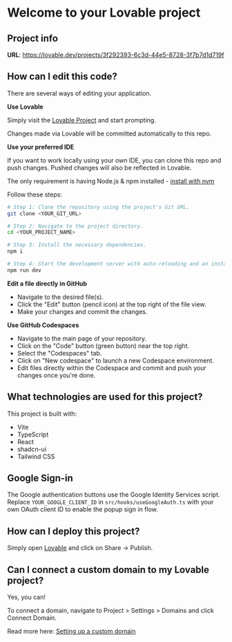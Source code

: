 # Welcome to your Lovable project

## Project info

**URL**: https://lovable.dev/projects/3f292393-6c3d-44e5-8728-3f7b7d1d719f

## How can I edit this code?

There are several ways of editing your application.

**Use Lovable**

Simply visit the [Lovable Project](https://lovable.dev/projects/3f292393-6c3d-44e5-8728-3f7b7d1d719f) and start prompting.

Changes made via Lovable will be committed automatically to this repo.

**Use your preferred IDE**

If you want to work locally using your own IDE, you can clone this repo and push changes. Pushed changes will also be reflected in Lovable.

The only requirement is having Node.js & npm installed - [install with nvm](https://github.com/nvm-sh/nvm#installing-and-updating)

Follow these steps:

```sh
# Step 1: Clone the repository using the project's Git URL.
git clone <YOUR_GIT_URL>

# Step 2: Navigate to the project directory.
cd <YOUR_PROJECT_NAME>

# Step 3: Install the necessary dependencies.
npm i

# Step 4: Start the development server with auto-reloading and an instant preview.
npm run dev
```

**Edit a file directly in GitHub**

- Navigate to the desired file(s).
- Click the "Edit" button (pencil icon) at the top right of the file view.
- Make your changes and commit the changes.

**Use GitHub Codespaces**

- Navigate to the main page of your repository.
- Click on the "Code" button (green button) near the top right.
- Select the "Codespaces" tab.
- Click on "New codespace" to launch a new Codespace environment.
- Edit files directly within the Codespace and commit and push your changes once you're done.

## What technologies are used for this project?

This project is built with:

- Vite
- TypeScript
- React
- shadcn-ui
- Tailwind CSS

## Google Sign-in

The Google authentication buttons use the Google Identity Services script. Replace
`YOUR_GOOGLE_CLIENT_ID` in `src/hooks/useGoogleAuth.ts` with your own OAuth
client ID to enable the popup sign in flow.

## How can I deploy this project?

Simply open [Lovable](https://lovable.dev/projects/3f292393-6c3d-44e5-8728-3f7b7d1d719f) and click on Share -> Publish.

## Can I connect a custom domain to my Lovable project?

Yes, you can!

To connect a domain, navigate to Project > Settings > Domains and click Connect Domain.

Read more here: [Setting up a custom domain](https://docs.lovable.dev/tips-tricks/custom-domain#step-by-step-guide)

